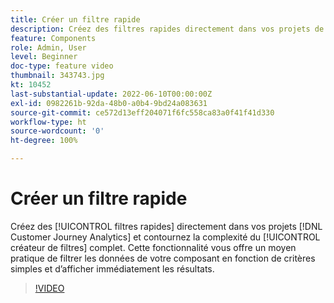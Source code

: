 ```yaml
---
title: Créer un filtre rapide
description: Créez des filtres rapides directement dans vos projets de Customer Journey Analytics et contournez la complexité du créateur de filtres complet. Cette fonctionnalité vous offre un moyen pratique de filtrer les données de votre composant en fonction de critères simples et d’afficher immédiatement les résultats.
feature: Components
role: Admin, User
level: Beginner
doc-type: feature video
thumbnail: 343743.jpg
kt: 10452
last-substantial-update: 2022-06-10T00:00:00Z
exl-id: 0982261b-92da-48b0-a0b4-9bd24a083631
source-git-commit: ce572d13eff204071f6fc558ca83a0f41f41d330
workflow-type: ht
source-wordcount: '0'
ht-degree: 100%

---
```


# Créer un filtre rapide

Créez des [!UICONTROL filtres rapides] directement dans vos projets [!DNL Customer Journey Analytics] et contournez la complexité du [!UICONTROL créateur de filtres] complet. Cette fonctionnalité vous offre un moyen pratique de filtrer les données de votre composant en fonction de critères simples et d’afficher immédiatement les résultats.

>[!VIDEO](https://video.tv.adobe.com/v/343743/?quality=12&learn=on)
